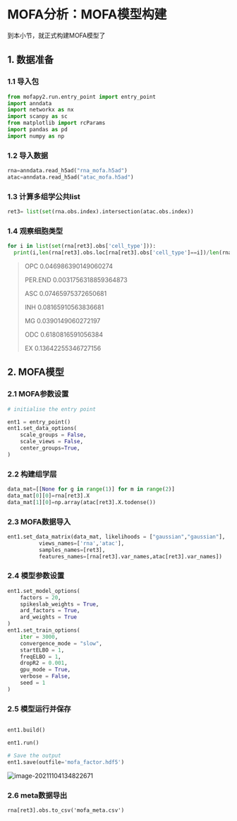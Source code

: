 # MOFA分析：MOFA模型构建

到本小节，就正式构建MOFA模型了

## 1. 数据准备

### 1.1 导入包

```python
from mofapy2.run.entry_point import entry_point
import anndata
import networkx as nx
import scanpy as sc
from matplotlib import rcParams
import pandas as pd
import numpy as np
```

### 1.2 导入数据

```python
rna=anndata.read_h5ad("rna_mofa.h5ad")
atac=anndata.read_h5ad("atac_mofa.h5ad")
```

### 1.3 计算多组学公共list

```python
ret3= list(set(rna.obs.index).intersection(atac.obs.index))
```

### 1.4 观察细胞类型

```python
for i in list(set(rna[ret3].obs['cell_type'])):
  print(i,len(rna[ret3].obs.loc[rna[ret3].obs['cell_type']==i])/len(rna[ret3].obs))
```

> OPC 0.046986390149060274 
>
> PER.END 0.0031756318859364873 
>
> ASC 0.07465975372650681 
>
> INH 0.08165910563836681 
>
> MG 0.0390149060272197 
>
> ODC 0.6180816591056384 
>
> EX 0.13642255346727156

## 2. MOFA模型

### 2.1 MOFA参数设置

```python
# initialise the entry point

ent1 = entry_point()
ent1.set_data_options(
    scale_groups = False, 
    scale_views = False,
    center_groups=True,
)
```

### 2.2 构建组学层

```python
data_mat=[[None for g in range(1)] for m in range(2)]
data_mat[0][0]=rna[ret3].X
data_mat[1][0]=np.array(atac[ret3].X.todense())
```

### 2.3 MOFA数据导入

```python
ent1.set_data_matrix(data_mat, likelihoods = ["gaussian","gaussian"],
          views_names=['rna','atac'],
          samples_names=[ret3],
          features_names=[rna[ret3].var_names,atac[ret3].var_names])
```

### 2.4 模型参数设置

```python
ent1.set_model_options(
    factors = 20, 
    spikeslab_weights = True, 
    ard_factors = True,
    ard_weights = True
)
ent1.set_train_options(
    iter = 3000, 
    convergence_mode = "slow", 
    startELBO = 1, 
    freqELBO = 1, 
    dropR2 = 0.001, 
    gpu_mode = True, 
    verbose = False, 
    seed = 1
)
```

### 2.5 模型运行并保存

```python

ent1.build()

ent1.run()

# Save the output
ent1.save(outfile='mofa_factor.hdf5')
```

![image-20211104134822671](C:\Users\FernandoZeng\Desktop\biobook\MOFA\mofa_5.assets\image-20211104134822671.png)

### 2.6 meta数据导出

```
rna[ret3].obs.to_csv('mofa_meta.csv')
```

